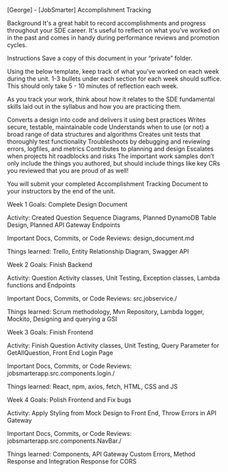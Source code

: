 [George] - [JobSmarter] Accomplishment Tracking

Background
It's a great habit to record accomplishments and progress throughout your SDE career. It's useful to reflect on what you've worked on in the past and comes in handy during performance reviews and promotion cycles.

Instructions
Save a copy of this document in your “private” folder.

Using the below template, keep track of what you’ve worked on each week during the unit. 1-3 bullets under each section for each week should suffice. This should only take 5 - 10 minutes of reflection each week.

As you track your work, think about how it relates to the SDE fundamental skills laid out in the syllabus and how you are practicing them.

Converts a design into code and delivers it using best practices
Writes secure, testable, maintainable code
Understands when to use (or not) a broad range of data structures and algorithms
Creates unit tests that thoroughly test functionality
Troubleshoots by debugging and reviewing errors, logfiles, and metrics
Contributes to planning and design
Escalates when projects hit roadblocks and risks
The important work samples don’t only include the things you authored, but should include things like key CRs you reviewed that you are proud of as well!

You will submit your completed Accomplishment Tracking Document to your instructors by the end of the unit.

Week 1
Goals: Complete Design Document

Activity: Created Question Sequence Diagrams, Planned DynamoDB Table Design, Planned API Gateway Endpoints

Important Docs, Commits, or Code Reviews: design_document.md

Things learned: Trello, Entity Relationship Diagram, Swagger API

Week 2
Goals: Finish Backend

Activity: Question Activity classes, Unit Testing, Exception classes, Lambda functions and Endpoints

Important Docs, Commits, or Code Reviews: src.jobservice./

Things learned: Scrum methodology, Mvn Repository, Lambda logger, Mockito, Designing and querying a GSI

Week 3
Goals: Finish Frontend

Activity: Finish Question Activity classes, Unit Testing, Query Parameter for GetAllQuestion, Front End Login Page

Important Docs, Commits, or Code Reviews: jobsmarterapp.src.components.login./

Things learned: React, npm, axios, fetch, HTML, CSS and JS

Week 4
Goals: Polish Frontend and Fix bugs

Activity: Apply Styling from Mock Design to Front End, Throw Errors in API Gateway

Important Docs, Commits, or Code Reviews: jobsmarterapp.src.components.NavBar./

Things learned: Components, API Gateway Custom Errors, Method Response and Integration Response for CORS 